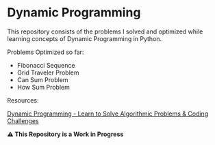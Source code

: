 # Dynamic Programming

This repository consists of the problems I solved and optimized while learning concepts of Dynamic Programming in Python.

Problems Optimized so far:

* Fibonacci Sequence
* Grid Traveler Problem
* Can Sum Problem
* How Sum Problem

Resources:

[Dynamic Programming - Learn to Solve Algorithmic Problems & Coding Challenges](https://www.youtube.com/watch?v=oBt53YbR9Kk)

**⚠️ This Repository is a Work in Progress**